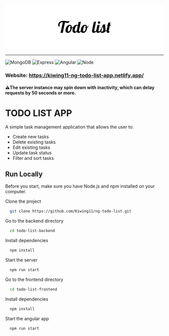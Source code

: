 <p align="center">
  <img src="https://github.com/Kiwing11/ng-todo-list/blob/main/public/assets/images/Todo_list.png?raw=true" width="700" alt="logo"/>
</p>

---
![MongoDB](https://img.shields.io/badge/MongoDB-4EA94B?style=for-the-badge&logo=mongodb&logoColor=white)
![Express](https://img.shields.io/badge/Express.js-404D59?style=for-the-badge)
![Angular](https://img.shields.io/badge/Angular-DD0031?style=for-the-badge&logo=angular&logoColor=white)
![Node](https://img.shields.io/badge/Node.js-43853D?style=for-the-badge&logo=node.js&logoColor=white)

### Website: https://kiwing11-ng-todo-list-app.netlify.app/

#### ⚠️The server instance may spin down with inactivity, which can delay requests by 50 seconds or more.

# TODO LIST APP
A simple task management application that allows the user to: 
* Create new tasks 
* Delete existing tasks 
* Edit existing tasks 
* Update task status 
* Filter and sort tasks

## Run Locally
Before you start, make sure you have Node.js and npm installed on your computer.


Clone the project

```bash
  git clone https://github.com/Kiwing11/ng-todo-list.git
```

Go to the backend directory

```bash
  cd todo-list-backend
```

Install dependencies

```bash
  npm install
```

Start the server

```bash
  npm run start
```
Go to the frontend directory 

```bash
  cd todo-list-frontend
```

Install dependencies

```bash
  npm install
```

Start the angular app

```bash
  npm run start
```
